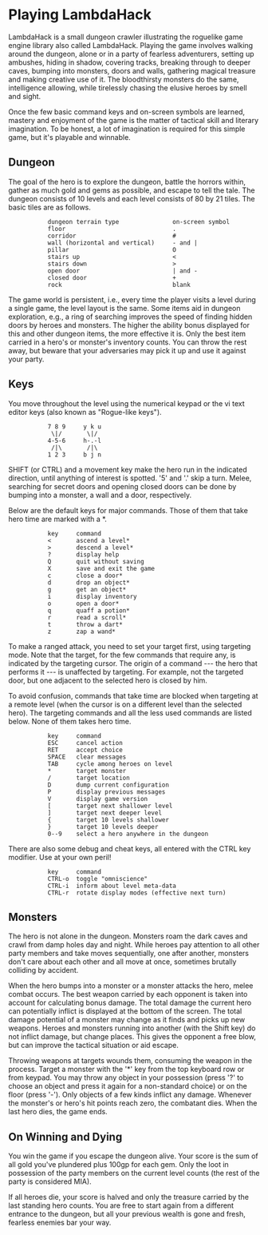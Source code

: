 Playing LambdaHack
==================

LambdaHack is a small dungeon crawler illustrating the roguelike game engine
library also called LambdaHack. Playing the game involves walking around
the dungeon, alone or in a party of fearless adventurers, setting up ambushes,
hiding in shadow, covering tracks, breaking through to deeper caves,
bumping into monsters, doors and walls, gathering magical treasure
and making creative use of it. The bloodthirsty monsters do the same,
intelligence allowing, while tirelessly chasing the elusive heroes
by smell and sight.

Once the few basic command keys and on-screen symbols are learned,
mastery and enjoyment of the game is the matter of tactical skill
and literary imagination. To be honest, a lot of imagination is required
for this simple game, but it's playable and winnable.


Dungeon
-------

The goal of the hero is to explore the dungeon, battle the horrors within,
gather as much gold and gems as possible, and escape to tell the tale.
The dungeon consists of 10 levels and each level consists of 80 by 21 tiles.
The basic tiles are as follows.

               dungeon terrain type               on-screen symbol
               floor                              .
               corridor                           #
               wall (horizontal and vertical)     - and |
               pillar                             O
               stairs up                          <
               stairs down                        >
               open door                          | and -
               closed door                        +
               rock                               blank

The game world is persistent, i.e., every time the player visits a level
during a single game, the level layout is the same. Some items
aid in dungeon exploration, e.g., a ring of searching improves the speed
of finding hidden doors by heroes and monsters. The higher the ability
bonus displayed for this and other dungeon items, the more effective it is.
Only the best item carried in a hero's or monster's inventory counts.
You can throw the rest away, but beware that your adversaries may pick it up
and use it against your party.


Keys
----

You move throughout the level using the numerical keypad or
the vi text editor keys (also known as "Rogue-like keys").

               7 8 9     y k u
                \|/       \|/
               4-5-6     h-.-l
                /|\       /|\
               1 2 3     b j n

SHIFT (or CTRL) and a movement key make the hero run in the indicated
direction, until anything of interest is spotted. '5' and '.' skip a turn.
Melee, searching for secret doors and opening closed doors can be done
by bumping into a monster, a wall and a door, respectively.

Below are the default keys for major commands. Those of them that take
hero time are marked with a *.

               key     command
               <       ascend a level*
               >       descend a level*
               ?       display help
               Q       quit without saving
               X       save and exit the game
               c       close a door*
               d       drop an object*
               g       get an object*
               i       display inventory
               o       open a door*
               q       quaff a potion*
               r       read a scroll*
               t       throw a dart*
               z       zap a wand*

To make a ranged attack, you need to set your target first, using
targeting mode. Note that the target, for the few commands that require any,
is indicated by the targeting cursor. The origin of a command
--- the  hero that performs it --- is unaffected by targeting. For example,
not the targeted door, but one adjacent to the selected hero is closed by him.

To avoid confusion, commands that take time are blocked when targeting
at a remote level (when the cursor is on a different level
than the selected hero). The targeting commands and all the less used
commands are listed below. None of them takes hero time.

               key     command
               ESC     cancel action
               RET     accept choice
               SPACE   clear messages
               TAB     cycle among heroes on level
               *       target monster
               /       target location
               D       dump current configuration
               P       display previous messages
               V       display game version
               [       target next shallower level
               ]       target next deeper level
               {       target 10 levels shallower
               }       target 10 levels deeper
               0--9    select a hero anywhere in the dungeon

There are also some debug and cheat keys, all entered with the CTRL
key modifier. Use at your own peril!

               key     command
               CTRL-o  toggle "omniscience"
               CTRL-i  inform about level meta-data
               CTRL-r  rotate display modes (effective next turn)


Monsters
--------

The hero is not alone in the dungeon. Monsters roam the dark caves
and crawl from damp holes day and night. While heroes pay attention
to all other party members and take moves sequentially, one after another,
monsters don't care about each other and all move at once,
sometimes brutally colliding by accident.

When the hero bumps into a monster or a monster attacks the hero,
melee combat occurs. The best weapon carried by each opponent
is taken into account for calculating bonus damage. The total damage
the current hero can potentially inflict is displayed at the bottom
of the screen. The total damage potential of a monster may change
as it finds and picks up new weapons. Heroes and monsters running
into another (with the Shift key) do not inflict damage, but change places.
This gives the opponent a free blow, but can improve the tactical situation
or aid escape.

Throwing weapons at targets wounds them, consuming the weapon in the process.
Target a monster with the '*' key from the top keyboard row or from keypad.
You may throw any object in your possession (press '?' to choose
an object and press it again for a non-standard choice) or on the floor
(press '-'). Only objects of a few kinds inflict any damage.
Whenever the monster's or hero's hit points reach zero, the combatant dies.
When the last hero dies, the game ends.


On Winning and Dying
--------------------

You win the game if you escape the dungeon alive. Your score is
the sum of all gold you've plundered plus 100gp for each gem.
Only the loot in possession of the party members on the current level
counts (the rest of the party is considered MIA).

If all heroes die, your score is halved and only the treasure carried
by the last standing hero counts. You are free to start again
from a different entrance to the dungeon, but all your previous wealth
is gone and fresh, fearless enemies bar your way.

